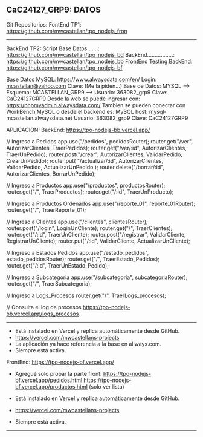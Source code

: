 CaC24127_GRP9: DATOS
--------------------
Git Repositorios:
FontEnd TP1: https://github.com/mwcastellan/tpo_nodejs_fron

-----------------------------------------------------------------------
BackEnd TP2:
    Script Base Datos.......: https://github.com/mwcastellan/tpo_nodejs_bd
    BackEnd.................: https://github.com/mwcastellan/tpo_nodejs_bb
    FrontEnd Testing BackEnd: https://github.com/mwcastellan/tpo_nodejs_bf

Base Datos MySQL:
    https://www.alwaysdata.com/en/
    Login: mcastellan@yahoo.com Clave: (Me la piden...)
    Base de Datos: MYSQL --> Esquema: MCASTELLAN_GRP9 --> Usuario: 363082_grp9 Clave: CaC24127GRP9
    Desde la web se puede ingresar con: https://phpmyadmin.alwaysdata.com/
    Tambien se pueden conectar con WorkBench MySQL o desde el backend es: 
        MySQL host: mysql-mcastellan.alwaysdata.net 
        Usuario: 363082_grp9 
        Clave: CaC24127GRP9

APLICACION:
BackEnd: https://tpo-nodejs-bb.vercel.app/

// Ingreso a Pedidos
app.use("/pedidos", pedidosRouter);
router.get("/ver", AutorizarClientes, TraerPedidos);
router.get("/ver/:id", AutorizarClientes, TraerUnPedido);
router.post("/crear", AutorizarClientes, ValidarPedido, CrearUnPedido);
router.put(
  "/actualizar/:id",
  AutorizarClientes,
  ValidarPedido,
  ActualizarUnPedido
);
router.delete("/borrar/:id", AutorizarClientes, BorrarUnPedido);

// Ingreso a Productos
app.use("/productos", productosRouter);
router.get("/", TraerProductos);
router.get("/:id", TraerUnProducto);

// Ingreso a Productos Ordenados
app.use("/reporte_01", reporte_01Router);
router.get("/", TraerReporte_01);

// Ingreso a Clientes
app.use("/clientes", clientesRouter);
router.post("/login", LoginUnCliente);
router.get("/", TraerClientes);
router.get("/:id", TraerUnCliente);
router.post("/registrar", ValidarCliente, RegistrarUnCliente);
router.put("/:id", ValidarCliente, ActualizarUnCliente);

// Ingreso a Estados Pedidos
app.use("/estado_pedidos", estado_pedidosRouter);
router.get("/", TraerEstado_Pedidos);
router.get("/:id", TraerUnEstado_Pedido);

// Ingreso a Subcategoria
app.use("/subcategoria", subcategoriaRouter);
router.get("/", TraerSubcategoria);

// Ingreso a Logs_Procesos
router.get("/", TraerLogs_procesos);

// Consulta el log de procesos
https://tpo-nodejs-bb.vercel.app/logs_procesos

-----------------------------------------------------------------------

- Está instalado en Vercel y replica automáticamente desde GitHub.
- https://vercel.com/mwcastellans-projects
- La aplicación ya hace referencia a la base en allways.com.
- Siempre está activa.


FrontEnd: https://tpo-nodejs-bf.vercel.app/
- Agregué solo probar la parte front:
https://tpo-nodejs-bf.vercel.app/pedidos.html
https://tpo-nodejs-bf.vercel.app/productos.html (solo ver lista)

- Está instalado en Vercel y replica automáticamente desde GitHub.
- https://vercel.com/mwcastellans-projects
- Siempre está activa.
--------------------------------------------------------------------------------------------------

